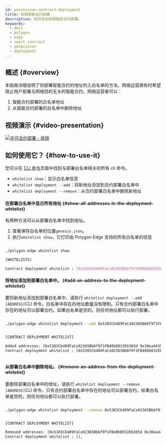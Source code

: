 ```yaml
---
id: permission-contract-deployment
title: 权限智能合约部署
description: 如何添加权限智能合约部署。
keywords:
  - docs
  - polygon
  - edge
  - smart contract
  - permission
  - deployment
---
```


## 概述 {#overview}

本指南详细说明了将部署智能合约的地址列入白名单的方法。网络运营商有时希望阻止用户部署与网络目的无关的智能合约。网络运营者可以：

1. 智能合约部署的白名单地址
2. 从智能合约部署的白名单中删除地址

## 视频演示 {#video-presentation}

[![许可合约部署 - 视频](https://img.youtube.com/vi/yPOkINpf7hg/0.jpg)](https://www.youtube.com/watch?v=yPOkINpf7hg)

## 如何使用它？ {#how-to-use-it}


您可以在 [CLI 命令](/docs/edge/get-started/cli-commands#whitelist-commands)页面中找到与部署白名单相关的所有 cli 命令。

* `whitelist show`：显示白名单信息
* `whitelist deployment --add`：将新地址添加到合约部署白名单中
* `whitelist deployment --remove`：从合约部署白名单中删除新地址

#### 在部署白名单中显示所有地址 {#show-all-addresses-in-the-deployment-whitelist}

有两种方法可以从部署白名单中找到地址。
1. 查看保存白名单的位置`genesis.json`。
2. 执行`whitelist show`，它打印由 Polygon Edge 支持的所有白名单的信息

```bash

./polygon-edge whitelist show

[WHITELISTS]

Contract deployment whitelist : [0x5383Cb489FaCa92365Bb6f9f1FB40bD032E6365d],


```

#### 将地址添加到部署白名单中。 {#add-an-address-to-the-deployment-whitelist}

要将新地址添加到部署白名单中，请执行 `whitelist deployment --add [ADDRESS]`CLI 命令。白名单中存在的地址数量没有限制。只有合约部署白名单中存在的地址可以部署合约。如果白名单是空的，则任何地址都可以执行部署。

```bash

./polygon-edge whitelist deployment --add 0x5383Cb489FaCa92365Bb6f9f1FB40bD032E6365d --add 0x30ea4435167Ee91f9f874b5a894F3282A956C3FF


[CONTRACT DEPLOYMENT WHITELIST]

Added addresses: [0x5383Cb489FaCa92365Bb6f9f1FB40bD032E6365d 0x30ea4435167Ee91f9f874b5a894F3282A956C3FF],
Contract deployment whitelist : [0x5383Cb489FaCa92365Bb6f9f1FB40bD032E6365d 0x30ea4435167Ee91f9f874b5a894F3282A956C3FF],



```

#### 从部署白名单中删除地址。 {#remove-an-address-from-the-deployment-whitelist}

要删除部署白名单中的地址，请执行 `whitelist deployment --remove [ADDRESS]`CLI 命令。只有合约部署白名单中存在的地址可以部署合约。如果白名单是空的，则任何地址都可以执行部署。

```bash

./polygon-edge whitelist deployment --remove 0x5383Cb489FaCa92365Bb6f9f1FB40bD032E6365d --remove 0x30ea4435167Ee91f9f874b5a894F3282A956C3FF


[CONTRACT DEPLOYMENT WHITELIST]

Removed addresses: [0x5383Cb489FaCa92365Bb6f9f1FB40bD032E6365d 0x30ea4435167Ee91f9f874b5a894F3282A956C3FF],
Contract deployment whitelist : [],



```
